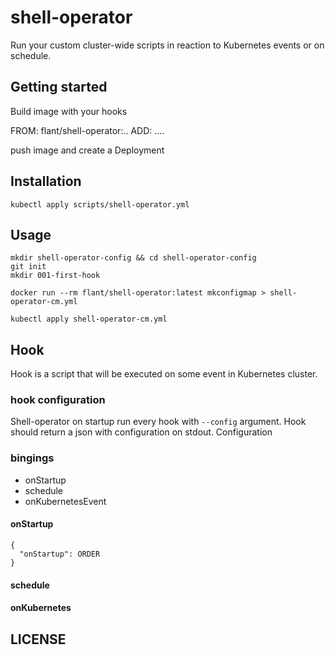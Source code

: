 # shell-operator

Run your custom cluster-wide scripts in reaction to Kubernetes events or on schedule.

## Getting started

Build image with your hooks

FROM: flant/shell-operator:..
ADD: ....  

push image and create a Deployment



## Installation

```
kubectl apply scripts/shell-operator.yml
```

## Usage

```
mkdir shell-operator-config && cd shell-operator-config
git init
mkdir 001-first-hook

docker run --rm flant/shell-operator:latest mkconfigmap > shell-operator-cm.yml

kubectl apply shell-operator-cm.yml

```

## Hook

Hook is a script that will be executed on some event in Kubernetes cluster.
 
### hook configuration

Shell-operator on startup run every hook with `--config` argument.
Hook should return a json with configuration on stdout. Configuration
 

### bingings

* onStartup
* schedule
* onKubernetesEvent

#### onStartup

```
{
  "onStartup": ORDER
}
```



#### schedule



#### onKubernetes


## LICENSE